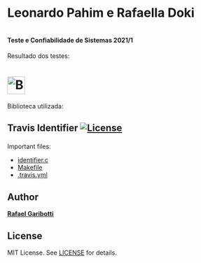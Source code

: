 <b><h4> Leonardo Pahim e Rafaella Doki 
  =
</h4>
<h4>
  Teste e Confiabilidade de Sistemas 2021/1
</h4>
</b>

Resultado dos testes:

[<img alt="Build Status" src="https://www.travis-ci.com/leonardopahim/testes_travisci.svg?branch=main" height="40">][travis-url]
=
Biblioteca utilizada:

<b><h2> Travis Identifier [![License][license-img]][license-url]
  </h2></b>

Important files:

* [identifier.c](identifier.c)
* [Makefile](Makefile)
* [.travis.yml](.travis.yml)

Author
------
[**Rafael Garibotti**](https://br.linkedin.com/in/rafaelgaribotti)


License
-------
MIT License. See [LICENSE](LICENSE) for details.

[main-url]: https://github.com/rafaelgaribotti/travis-identifier
[readme-url]: https://github.com/rafaelgaribotti/travis-identifier/blob/main/README.md
[license-url]: https://github.com/rafaelgaribotti/travis-identifier/blob/main/LICENSE
[license-img]: https://img.shields.io/github/license/rsp/travis-hello-modern-cpp.svg
[travis-url]: https://www.travis-ci.com/leonardopahim/testes_travisci
[travis-img]: https://www.travis-ci.com/leonardopahim/testes_travisci.svg?branch=master
[github-follow-url]: https://github.com/leonardopahim/
